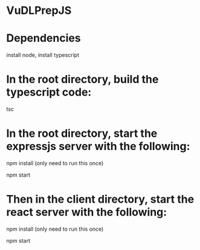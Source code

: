 # VuDLPrepJS

# Dependencies
install node, install typescript

# In the root directory, build the typescript code:

tsc

# In the root directory, start the expressjs server with the following:

npm install (only need to run this once)

npm start

# Then in the client directory, start the react server with the following:

npm install (only need to run this once)

npm start
